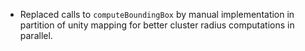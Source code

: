 - Replaced calls to `computeBoundingBox` by manual implementation in partition of unity mapping for better cluster radius computations in parallel.
